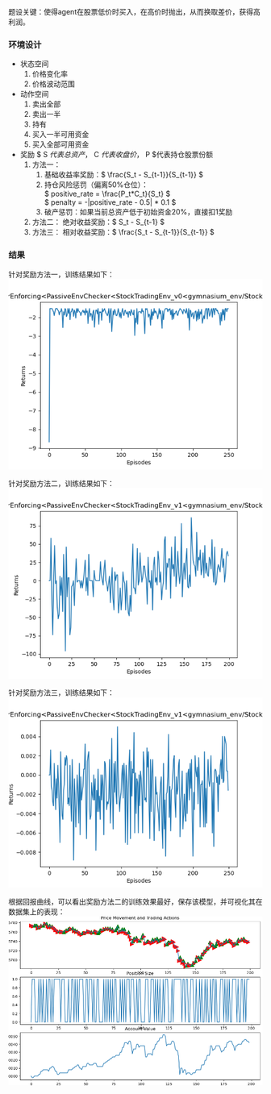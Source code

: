 题设关键：使得agent在股票低价时买入，在高价时抛出，从而换取差价，获得高利润。

### 环境设计
- 状态空间
    1. 价格变化率
    2. 价格波动范围
- 动作空间
    1. 卖出全部
    2. 卖出一半
    3. 持有
    4. 买入一半可用资金
    5. 买入全部可用资金
- 奖励 
    $ S $代表总资产，$ C $代表收盘价，$ P $代表持仓股票份额
    1. 方法一：
        1. 基础收益率奖励：$ \frac{S_t - S_{t-1}}{S_{t-1}} $
        2. 持仓风险惩罚（偏离50%仓位）：\
            $ positive\_rate = \frac{P_t*C_t}{S_t} $ \
            $ penalty = -|positive\_rate - 0.5| * 0.1 $
        3. 破产惩罚：如果当前总资产低于初始资金20%，直接扣1奖励
    2. 方法二：
        绝对收益奖励：$ S_t - S_{t-1} $
    3. 方法三：
        相对收益奖励：$ \frac{S_t - S_{t-1}}{S_{t-1}} $

### 结果
针对奖励方法一，训练结果如下：
![reward1](./src/results/reward-1.png)

针对奖励方法二，训练结果如下：
![reward2](./src/results/reward-2.png)

针对奖励方法三，训练结果如下：
![reward3](./src/results/reward-3.png)

根据回报曲线，可以看出奖励方法二的训练效果最好，保存该模型，并可视化其在数据集上的表现：
![performance](./src/results/test.png)